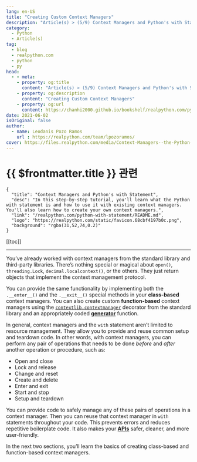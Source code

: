 ```yaml
---
lang: en-US
title: "Creating Custom Context Managers"
description: "Article(s) > (5/9) Context Managers and Python's with Statement"
category:
  - Python
  - Article(s)
tag:
  - blog
  - realpython.com
  - python
  - py
head:
  - - meta:
    - property: og:title
      content: "Article(s) > (5/9) Context Managers and Python's with Statement"
    - property: og:description
      content: "Creating Custom Context Managers"
    - property: og:url
      content: https://chanhi2000.github.io/bookshelf/realpython.com/python-with-statement/creating-custom-context-managers.html
date: 2021-06-02
isOriginal: false
author:
  - name: Leodanis Pozo Ramos
    url : https://realpython.com/team/lpozoramos/
cover: https://files.realpython.com/media/Context-Managers--the-Python-with-Statement_Watermarked.3774ffbe2514.jpg
---
```


# {{ $frontmatter.title }} 관련

```component VPCard
{
  "title": "Context Managers and Python's with Statement",
  "desc": "In this step-by-step tutorial, you'll learn what the Python with statement is and how to use it with existing context managers. You'll also learn how to create your own context managers.",
  "link": "/realpython.com/python-with-statement/README.md",
  "logo": "https://realpython.com/static/favicon.68cbf4197b0c.png",
  "background": "rgba(31,52,74,0.2)"
}
```

[[toc]]

---

<SiteInfo
  name="Context Managers and Python's with Statement"
  desc="In this step-by-step tutorial, you'll learn what the Python with statement is and how to use it with existing context managers. You'll also learn how to create your own context managers."
  url="https://realpython.com/python-with-statement#creating-custom-context-managers"
  logo="https://realpython.com/static/favicon.68cbf4197b0c.png"
  preview="https://files.realpython.com/media/Context-Managers--the-Python-with-Statement_Watermarked.3774ffbe2514.jpg"/>

You’ve already worked with context managers from the standard library and third-party libraries. There’s nothing special or magical about `open()`, `threading.Lock`, `decimal.localcontext()`, or the others. They just return objects that implement the context management protocol.

You can provide the same functionality by implementing both the `.__enter__()` and the `.__exit__()` special methods in your **class-based** context managers. You can also create custom **function-based** context managers using the [<VPIcon icon="fa-brands fa-python"/>`contextlib.contextmanager`](https://docs.python.org/3/library/contextlib.html#contextlib.contextmanager) decorator from the standard library and an appropriately coded [**generator**](/realpython.com/introduction-to-python-generators.md) function.

In general, context managers and the `with` statement aren’t limited to resource management. They allow you to provide and reuse common setup and teardown code. In other words, with context managers, you can perform any pair of operations that needs to be done *before* and *after* another operation or procedure, such as:

- Open and close
- Lock and release
- Change and reset
- Create and delete
- Enter and exit
- Start and stop
- Setup and teardown

You can provide code to safely manage any of these pairs of operations in a context manager. Then you can reuse that context manager in `with` statements throughout your code. This prevents errors and reduces repetitive boilerplate code. It also makes your [**APIs**](/realpython.com/python-api.md) safer, cleaner, and more user-friendly.

In the next two sections, you’ll learn the basics of creating class-based and function-based context managers.
